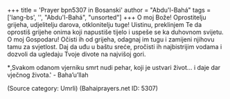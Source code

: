 +++
title = 'Prayer bpn5307 in Bosanski'
author = "Abdu'l-Bahá"
tags = ['lang-bs', '', "Abdu'l-Bahá", "unsorted"]
+++
O moj Bože! Oprostitelju grijeha, udjelitelju darova, otklonitelju tuge!
Uistinu, preklinjem Te da oprostiš grijehe
onima koji napustiše tijelo i uspeše se ka duhovnom svijetu.
O moj Gospodaru! Očisti ih od grijeha, odagnaj im tugu i zamijeni njihovu tamu za svjetlost. Daj da uđu u baštu sreće, pročisti ih najbistrijim vodama i dozvoli da ugledaju Tvoje divote na najvišoj gori.
 
*‚Svakom odanom vjerniku smrt nudi pehar, koji je ustvari život... i daje dar vječnog života.‛ - Baha’u’llah

(Source category: Umrli)
(Bahaiprayers.net ID: 5307)
